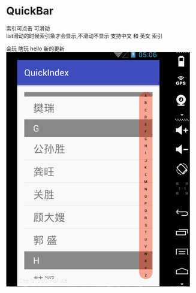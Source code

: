 # QuickBar
  索引可点击 可滑动  
  list滑动的时候索引条才会显示,不滑动不显示
  支持中文 和 英文 索引 

会玩
瞎玩
hello
新的更新
![Sample AdLoopView Demo](https://raw.githubusercontent.com/wanghao200906/QuickBar/master/quickindex/quickindex.gif)
